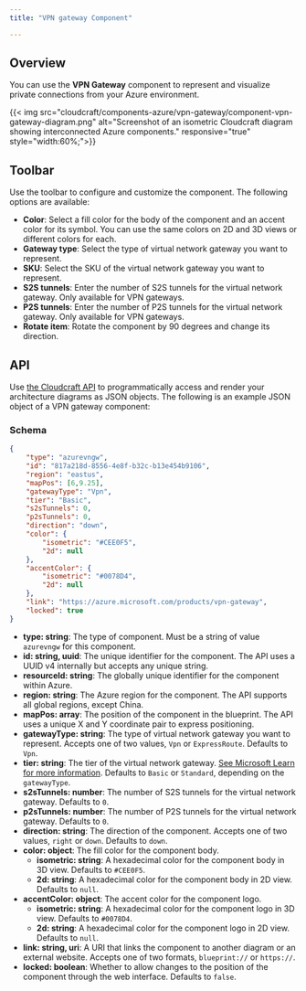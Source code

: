 ```yaml
---
title: "VPN gateway Component"

---
```


## Overview

You can use the **VPN Gateway** component to represent and visualize private connections from your Azure environment.

{{< img src="cloudcraft/components-azure/vpn-gateway/component-vpn-gateway-diagram.png" alt="Screenshot of an isometric Cloudcraft diagram showing interconnected Azure components." responsive="true" style="width:60%;">}}


## Toolbar

Use the toolbar to configure and customize the component. The following options are available:

- **Color**: Select a fill color for the body of the component and an accent color for its symbol. You can use the same colors on 2D and 3D views or different colors for each.
- **Gateway type**: Select the type of virtual network gateway you want to represent.
- **SKU**: Select the SKU of the virtual network gateway you want to represent.
- **S2S tunnels**: Enter the number of S2S tunnels for the virtual network gateway. Only available for VPN gateways.
- **P2S tunnels**: Enter the number of P2S tunnels for the virtual network gateway. Only available for VPN gateways.
- **Rotate item**: Rotate the component by 90 degrees and change its direction.

## API

Use [the Cloudcraft API][1] to programmatically access and render your architecture diagrams as JSON objects. The following is an example JSON object of a VPN gateway component:

### Schema

```json
{
    "type": "azurevngw",
    "id": "817a218d-8556-4e8f-b32c-b13e454b9106",
    "region": "eastus",
    "mapPos": [6,9.25],
    "gatewayType": "Vpn",
    "tier": "Basic",
    "s2sTunnels": 0,
    "p2sTunnels": 0,
    "direction": "down",
    "color": {
        "isometric": "#CEE0F5",
        "2d": null
    },
    "accentColor": {
        "isometric": "#0078D4",
        "2d": null
    },
    "link": "https://azure.microsoft.com/products/vpn-gateway",
    "locked": true
}
```

- **type: string**: The type of component. Must be a string of value `azurevngw` for this component.
- **id: string, uuid**: The unique identifier for the component. The API uses a UUID v4 internally but accepts any unique string.
- **resourceId: string**: The globally unique identifier for the component within Azure.
- **region: string**: The Azure region for the component. The API supports all global regions, except China.
- **mapPos: array**: The position of the component in the blueprint. The API uses a unique X and Y coordinate pair to express positioning.
- **gatewayType: string**: The type of virtual network gateway you want to represent. Accepts one of two values, `Vpn` or `ExpressRoute`. Defaults to `Vpn`.
- **tier: string**: The tier of the virtual network gateway. [See Microsoft Learn for more information][2]. Defaults to `Basic` or `Standard`, depending on the `gatewayType`.
- **s2sTunnels: number**: The number of S2S tunnels for the virtual network gateway. Defaults to `0`.
- **p2sTunnels: number**: The number of P2S tunnels for the virtual network gateway. Defaults to `0`.
- **direction: string**: The direction of the component. Accepts one of two values, `right` or `down`. Defaults to `down`.
- **color: object**: The fill color for the component body.
  - **isometric: string**: A hexadecimal color for the component body in 3D view. Defaults to `#CEE0F5`.
  - **2d: string**: A hexadecimal color for the component body in 2D view. Defaults to `null`.
- **accentColor: object**: The accent color for the component logo.
  - **isometric: string**: A hexadecimal color for the component logo in 3D view. Defaults to `#0078D4`.
  - **2d: string**: A hexadecimal color for the component logo in 2D view. Defaults to `null`.
- **link: string, uri**: A URI that links the component to another diagram or an external website. Accepts one of two formats, `blueprint://` or `https://`.
- **locked: boolean**: Whether to allow changes to the position of the component through the web interface. Defaults to `false`.

[1]: https://developers.cloudcraft.co/
[2]: https://learn.microsoft.com/en-us/azure/vpn-gateway/vpn-gateway-about-vpn-gateway-settings#gwsku
